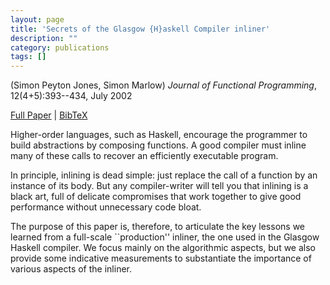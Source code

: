 ```yaml
---
layout: page
title: 'Secrets of the Glasgow {H}askell Compiler inliner'
description: ""
category: publications
tags: []
---
```

(Simon Peyton Jones, Simon Marlow) *Journal of Functional Programming*, 12(4+5):393--434, July 2002

<a href="http://simonmar.github.io/bib/papers/inline.pdf">Full Paper</a> | <a href="ghcinliner02.bib">BibTeX</a>

Higher-order languages, such as Haskell, encourage the programmer to
build abstractions by composing functions.  A good compiler must
inline many of these calls to recover an efficiently executable
program.

In principle, inlining is dead simple: just replace the call of
a function by an instance of its body.  But any compiler-writer will
tell you that inlining is a black art, full of delicate compromises
that work together to give good performance without unnecessary code bloat.

The purpose of this paper is, therefore, to articulate the key lessons
we learned from a full-scale ``production'' inliner, the one used in
the Glasgow Haskell compiler.  We focus mainly on the algorithmic
aspects, but we also provide some indicative measurements to
substantiate the importance of various aspects of the inliner.
